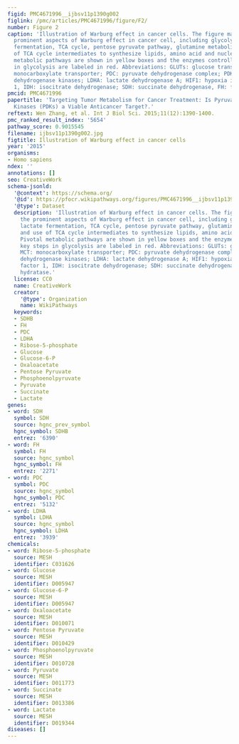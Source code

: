 ```yaml
---
figid: PMC4671996__ijbsv11p1390g002
figlink: /pmc/articles/PMC4671996/figure/F2/
number: Figure 2
caption: 'Illustration of Warburg effect in cancer cells. The figure manifests the
  prominent aspects of Warburg effect in cancer cell, including glycolysis, lactate
  fermentation, TCA cycle, pentose pyruvate pathway, glutamine metabolism, and use
  of TCA cycle intermediates to synthesize lipids, amino acid and nucleotides. Pivotal
  metabolic pathways are shown in yellow boxes and the enzymes controlling key steps
  in glycolysis are labeled in red. Abbreviations: GLUTs: glucose transporters; MCT:
  monocarboxylate transporter; PDC: pyruvate dehydrogenase complex; PDKs: pyruvate
  dehydrogenase kinases; LDHA: lactate dehydrogenase A; HIF1: hypoxia inducible factor
  1, IDH: isocitrate dehydrogenase; SDH: succinate dehydrogenase, FH: fumarate hydratase.'
pmcid: PMC4671996
papertitle: 'Targeting Tumor Metabolism for Cancer Treatment: Is Pyruvate Dehydrogenase
  Kinases (PDKs) a Viable Anticancer Target?.'
reftext: Wen Zhang, et al. Int J Biol Sci. 2015;11(12):1390-1400.
pmc_ranked_result_index: '5654'
pathway_score: 0.9015545
filename: ijbsv11p1390g002.jpg
figtitle: Illustration of Warburg effect in cancer cells
year: '2015'
organisms:
- Homo sapiens
ndex: ''
annotations: []
seo: CreativeWork
schema-jsonld:
  '@context': https://schema.org/
  '@id': https://pfocr.wikipathways.org/figures/PMC4671996__ijbsv11p1390g002.html
  '@type': Dataset
  description: 'Illustration of Warburg effect in cancer cells. The figure manifests
    the prominent aspects of Warburg effect in cancer cell, including glycolysis,
    lactate fermentation, TCA cycle, pentose pyruvate pathway, glutamine metabolism,
    and use of TCA cycle intermediates to synthesize lipids, amino acid and nucleotides.
    Pivotal metabolic pathways are shown in yellow boxes and the enzymes controlling
    key steps in glycolysis are labeled in red. Abbreviations: GLUTs: glucose transporters;
    MCT: monocarboxylate transporter; PDC: pyruvate dehydrogenase complex; PDKs: pyruvate
    dehydrogenase kinases; LDHA: lactate dehydrogenase A; HIF1: hypoxia inducible
    factor 1, IDH: isocitrate dehydrogenase; SDH: succinate dehydrogenase, FH: fumarate
    hydratase.'
  license: CC0
  name: CreativeWork
  creator:
    '@type': Organization
    name: WikiPathways
  keywords:
  - SDHB
  - FH
  - PDC
  - LDHA
  - Ribose-5-phosphate
  - Glucose
  - Glucose-6-P
  - Oxaloacetate
  - Pentose Pyruvate
  - Phosphoenolpyruvate
  - Pyruvate
  - Succinate
  - Lactate
genes:
- word: SDH
  symbol: SDH
  source: hgnc_prev_symbol
  hgnc_symbol: SDHB
  entrez: '6390'
- word: FH
  symbol: FH
  source: hgnc_symbol
  hgnc_symbol: FH
  entrez: '2271'
- word: PDC
  symbol: PDC
  source: hgnc_symbol
  hgnc_symbol: PDC
  entrez: '5132'
- word: LDHA
  symbol: LDHA
  source: hgnc_symbol
  hgnc_symbol: LDHA
  entrez: '3939'
chemicals:
- word: Ribose-5-phosphate
  source: MESH
  identifier: C031626
- word: Glucose
  source: MESH
  identifier: D005947
- word: Glucose-6-P
  source: MESH
  identifier: D005947
- word: Oxaloacetate
  source: MESH
  identifier: D010071
- word: Pentose Pyruvate
  source: MESH
  identifier: D010429
- word: Phosphoenolpyruvate
  source: MESH
  identifier: D010728
- word: Pyruvate
  source: MESH
  identifier: D011773
- word: Succinate
  source: MESH
  identifier: D013386
- word: Lactate
  source: MESH
  identifier: D019344
diseases: []
---
```

